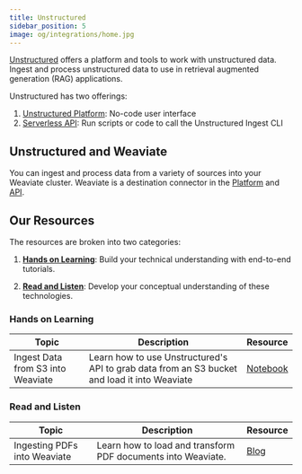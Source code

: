 ```yaml
---
title: Unstructured
sidebar_position: 5
image: og/integrations/home.jpg
---
```


[Unstructured](https://unstructured.io/) offers a platform and tools to work with unstructured data. Ingest and process unstructured data to use in retrieval augmented generation (RAG) applications.

Unstructured has two offerings:
1. [Unstructured Platform](https://docs.unstructured.io/platform/overview): No-code user interface
2. [Serverless API](https://docs.unstructured.io/api-reference/api-services/overview): Run scripts or code to call the Unstructured Ingest CLI

## Unstructured and Weaviate
You can ingest and process data from a variety of sources into your Weaviate cluster. Weaviate is a destination connector in the [Platform](https://docs.unstructured.io/platform/platform-destination-connectors/weaviate) and [API](https://docs.unstructured.io/api-reference/ingest/destination-connector/weaviate). 


## Our Resources 
The resources are broken into two categories: 
1. [**Hands on Learning**](#hands-on-learning): Build your technical understanding with end-to-end tutorials.

2. [**Read and Listen**](#read-and-listen): Develop your conceptual understanding of these technologies.

### Hands on Learning

| Topic | Description | Resource | 
| --- | --- | --- |
| Ingest Data from S3 into Weaviate | Learn how to use Unstructured's API to grab data from an S3 bucket and load it into Weaviate | [Notebook](https://github.com/weaviate/recipes/blob/main/integrations/data-platforms/unstructured/unstructured_weaviate.ipynb)

### Read and Listen 
| Topic | Description | Resource | 
| --- | --- | --- |
| Ingesting PDFs into Weaviate | Learn how to load and transform PDF documents into Weaviate. | [Blog](https://weaviate.io/blog/ingesting-pdfs-into-weaviate) |